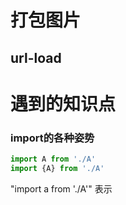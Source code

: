 # 打包图片
## url-load

# 遇到的知识点
### import的各种姿势

```javascript
import A from './A'
import {A} from './A'
```
"import a from './A'" 表示